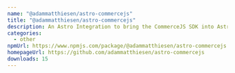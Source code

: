 ```yaml
---
name: "@adammatthiesen/astro-commercejs"
title: "@adammatthiesen/astro-commercejs"
description: An Astro Integration to bring the CommerceJS SDK into Astro snap in package.
categories:
  - other
npmUrl: https://www.npmjs.com/package/@adammatthiesen/astro-commercejs
homepageUrl: https://github.com/adammatthiesen/astro-commercejs
downloads: 15
---
```

